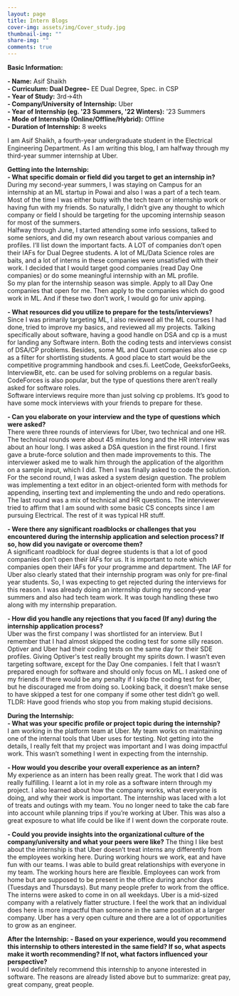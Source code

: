 ```yaml
---
layout: page
title: Intern Blogs
cover-img: assets/img/Cover_study.jpg
thumbnail-img: ""
share-img: ""
comments: true
---
```

 **Basic Information:**

 **- Name:** Asif Shaikh\
 **- Curriculum: Dual Degree-** EE Dual Degree, Spec. in CSP\
 **- Year of Study:** 3rd->4th\
 **- Company/University of Internship:** Uber\
 **- Year of Internship (eg. \'23 Summers, \'22 Winters):** '23 Summers\
 **- Mode of Internship (Online/Offline/Hybrid):** Offline\
 **- Duration of Internship:** 8 weeks

I am Asif Shaikh, a fourth-year undergraduate student in the Electrical Engineering Department.
As I am writing this blog, I am halfway through my third-year summer internship at Uber.

**Getting into the Internship:**\
**- What specific domain or field did you target to get an internship in?**\
During my second-year summers, I was staying on Campus for an internship at an ML startup in Powai and also I was a part of a tech team. Most of the time I was either busy with the tech team or internship work or having fun with my friends. So naturally, I didn’t give any thought to which company or field I should be targeting for the upcoming internship season for most of the summers.\
Halfway through June, I started attending some info sessions, talked to some seniors, and did my own research about various companies and profiles. I’ll list down the important facts. A LOT of companies don’t open their IAFs for Dual Degree students. A lot of ML/Data Science roles are baits, and a lot of interns in these companies were unsatisfied with their work. I decided that I would target good companies (read Day One companies) or do some meaningful internship
with an ML profile.\
So my plan for the internship season was simple. Apply to all Day One companies that open for me. Then apply to the companies which do good work in ML. And if these two don’t work, I would go for univ apping.

**- What resources did you utilize to prepare for the tests/interviews?**\
Since I was primarily targeting ML, I also reviewed all the ML courses I had done, tried to improve my basics, and reviewed all my projects.
Talking specifically about software, having a good handle on DSA and cp is a must for landing any Software intern. Both the coding tests and interviews consist of DSA/CP problems. Besides, some ML and Quant companies also use cp as a filter for shortlisting students. A good place to start would be the competitive programming handbook and cses.fi. LeetCode, GeeksforGeeks, InterviewBit, etc. can be used for solving problems on a regular basis. CodeForces is also popular, but the type of questions there aren’t really asked for software roles.\
Software interviews require more than just solving cp problems. It’s good to have some mock
interviews with your friends to prepare for these.

**- Can you elaborate on your interview and the type of questions which were asked?**\
There were three rounds of interviews for Uber, two technical and one HR. The technical rounds were about 45 minutes long and the HR interview was about an hour long. I was asked a DSA question in the first round. I first gave a brute-force solution and then made improvements to this. The interviewer asked me to walk him through the application of the algorithm on a sample input, which I did. Then I was finally asked to code the solution.\
For the second round, I was asked a system design question. The problem was implementing a text editor in an object-oriented form with methods for appending, inserting text and implementing the undo and redo operations.
The last round was a mix of technical and HR questions. The interviewer tried to affirm that I am sound with some basic CS concepts since I am pursuing Electrical. The rest of it was typical HR stuff.

**- Were there any significant roadblocks or challenges that you encountered during the internship application and selection process? If so, how did you navigate or overcome
them?**\
A significant roadblock for dual degree students is that a lot of good companies don’t open their IAFs for us. It is important to note which companies open their IAFs for your programme and department. The IAF for Uber also clearly stated that their internship program was only for pre-final year students. So, I was expecting to get rejected during the interviews for this reason. I was already doing an internship during my second-year summers and also had tech team work. It was tough handling these two along with my internship preparation.

**- How did you handle any rejections that you faced (If any) during the internship application process?**\
Uber was the first company I was shortlisted for an interview. But I remember that I had almost skipped the coding test for some silly reason. Optiver and Uber had their coding tests on the same day for their SDE profiles. Giving Optiver's test really brought my spirits down. I wasn’t even targeting software, except for the Day One companies. I felt that I wasn’t prepared enough for software and should only focus on ML. I asked one of my friends if there would be any penalty if I skip the coding test for Uber, but he discouraged me from doing so. Looking back, it doesn’t make sense to have skipped a test for one company if some other test didn’t go well.\
TLDR: Have good friends who stop you from making stupid decisions.

**During the Internship:**\
**- What was your specific profile or project topic during the internship?**\
I am working in the platform team at Uber. My team works on maintaining one of the internal tools that Uber uses for testing. Not getting into the details, I really felt that my project was important and I was doing impactful work. This wasn’t something I went in expecting from the internship.

**- How would you describe your overall experience as an intern?**\
My experience as an intern has been really great. The work that I did was really fulfilling. I learnt a lot in my role as a software intern through my project. I also learned about how the company works, what everyone is doing, and why their work is important. The internship was laced with a lot of treats and outings with my team. You no longer need to take the cab fare into account while planning trips if you’re working at Uber. This was also a great exposure to what life could be like if I went down the corporate route.

**- Could you provide insights into the organizational culture of the company/university and what your peers were like?**
The thing I like best about the internship is that Uber doesn’t treat interns any differently from the employees working here. During working hours we work, eat and have fun with our teams. I was able to build great relationships with everyone in my team. The working hours here are flexible. Employees can work from home but are supposed to be present in the office during anchor days (Tuesdays and Thursdays). But many people prefer to work from the office. The interns were asked to come in on all weekdays. Uber is a mid-sized company with a relatively flatter structure. I feel the work that an individual does here is more impactful than someone in the same position at a larger company. Uber has a very open culture and there are a lot of opportunities to grow as an engineer.

**After the Internship:**
**- Based on your experience, would you recommend this internship to others interested
in the same field? If so, what aspects make it worth recommending? If not, what
factors influenced your perspective?**\
I would definitely recommend this internship to anyone interested in software. The
reasons are already listed above but to summarize: great pay, great company, great
people.